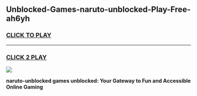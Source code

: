 
## Unblocked-Games-naruto-unblocked-Play-Free-ah6yh
<h3>
<a href="https://premium76.site?title=naruto-unblocked&ref=19M">CLICK TO PLAY</a></h3>
<hr>

<h3>
<a href="https://premium76.site?title=naruto-unblocked&ref=19M">CLICK 2 PLAY</a>
  
</h3>

<a href="https://premium76.site?title=naruto-unblocked&ref=19M"><img src="https://clearcache.store/games.png"></a>


**naruto-unblocked games unblocked: Your Gateway to Fun and Accessible Online Gaming**
